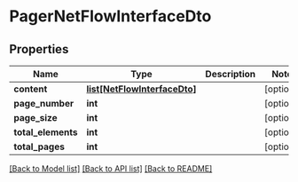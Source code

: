 # PagerNetFlowInterfaceDto

## Properties
Name | Type | Description | Notes
------------ | ------------- | ------------- | -------------
**content** | [**list[NetFlowInterfaceDto]**](NetFlowInterfaceDto.md) |  | [optional] 
**page_number** | **int** |  | [optional] 
**page_size** | **int** |  | [optional] 
**total_elements** | **int** |  | [optional] 
**total_pages** | **int** |  | [optional] 

[[Back to Model list]](../README.md#documentation-for-models) [[Back to API list]](../README.md#documentation-for-api-endpoints) [[Back to README]](../README.md)


